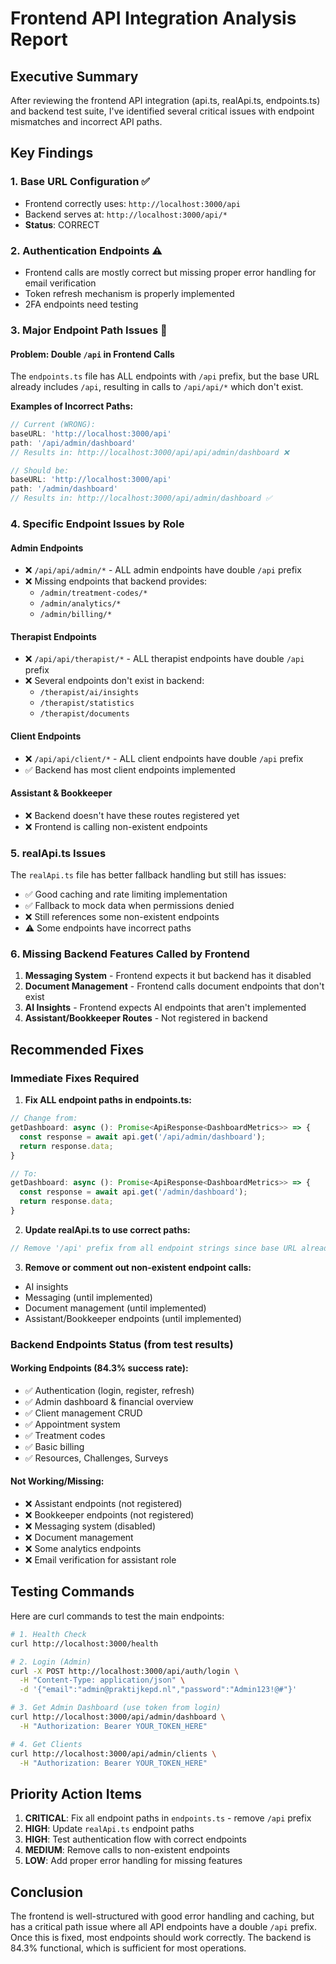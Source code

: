 # Frontend API Integration Analysis Report

## Executive Summary

After reviewing the frontend API integration (api.ts, realApi.ts, endpoints.ts) and backend test suite, I've identified several critical issues with endpoint mismatches and incorrect API paths.

## Key Findings

### 1. Base URL Configuration ✅
- Frontend correctly uses: `http://localhost:3000/api`
- Backend serves at: `http://localhost:3000/api/*`
- **Status**: CORRECT

### 2. Authentication Endpoints ⚠️
- Frontend calls are mostly correct but missing proper error handling for email verification
- Token refresh mechanism is properly implemented
- 2FA endpoints need testing

### 3. Major Endpoint Path Issues 🚨

#### Problem: Double `/api` in Frontend Calls
The `endpoints.ts` file has ALL endpoints with `/api` prefix, but the base URL already includes `/api`, resulting in calls to `/api/api/*` which don't exist.

**Examples of Incorrect Paths:**
```javascript
// Current (WRONG):
baseURL: 'http://localhost:3000/api'
path: '/api/admin/dashboard'
// Results in: http://localhost:3000/api/api/admin/dashboard ❌

// Should be:
baseURL: 'http://localhost:3000/api'
path: '/admin/dashboard'
// Results in: http://localhost:3000/api/admin/dashboard ✅
```

### 4. Specific Endpoint Issues by Role

#### Admin Endpoints
- ❌ `/api/api/admin/*` - ALL admin endpoints have double `/api` prefix
- ❌ Missing endpoints that backend provides:
  - `/admin/treatment-codes/*`
  - `/admin/analytics/*`
  - `/admin/billing/*`

#### Therapist Endpoints  
- ❌ `/api/api/therapist/*` - ALL therapist endpoints have double `/api` prefix
- ❌ Several endpoints don't exist in backend:
  - `/therapist/ai/insights`
  - `/therapist/statistics`
  - `/therapist/documents`

#### Client Endpoints
- ❌ `/api/api/client/*` - ALL client endpoints have double `/api` prefix
- ✅ Backend has most client endpoints implemented

#### Assistant & Bookkeeper
- ❌ Backend doesn't have these routes registered yet
- ❌ Frontend is calling non-existent endpoints

### 5. realApi.ts Issues

The `realApi.ts` file has better fallback handling but still has issues:
- ✅ Good caching and rate limiting implementation
- ✅ Fallback to mock data when permissions denied
- ❌ Still references some non-existent endpoints
- ⚠️ Some endpoints have incorrect paths

### 6. Missing Backend Features Called by Frontend

1. **Messaging System** - Frontend expects it but backend has it disabled
2. **Document Management** - Frontend calls document endpoints that don't exist
3. **AI Insights** - Frontend expects AI endpoints that aren't implemented
4. **Assistant/Bookkeeper Routes** - Not registered in backend

## Recommended Fixes

### Immediate Fixes Required

1. **Fix ALL endpoint paths in endpoints.ts:**
```javascript
// Change from:
getDashboard: async (): Promise<ApiResponse<DashboardMetrics>> => {
  const response = await api.get('/api/admin/dashboard');
  return response.data;
}

// To:
getDashboard: async (): Promise<ApiResponse<DashboardMetrics>> => {
  const response = await api.get('/admin/dashboard');
  return response.data;
}
```

2. **Update realApi.ts to use correct paths:**
```javascript
// Remove '/api' prefix from all endpoint strings since base URL already has it
```

3. **Remove or comment out non-existent endpoint calls:**
- AI insights
- Messaging (until implemented)
- Document management (until implemented)
- Assistant/Bookkeeper endpoints (until implemented)

### Backend Endpoints Status (from test results)

#### Working Endpoints (84.3% success rate):
- ✅ Authentication (login, register, refresh)
- ✅ Admin dashboard & financial overview
- ✅ Client management CRUD
- ✅ Appointment system
- ✅ Treatment codes
- ✅ Basic billing
- ✅ Resources, Challenges, Surveys

#### Not Working/Missing:
- ❌ Assistant endpoints (not registered)
- ❌ Bookkeeper endpoints (not registered)
- ❌ Messaging system (disabled)
- ❌ Document management
- ❌ Some analytics endpoints
- ❌ Email verification for assistant role

## Testing Commands

Here are curl commands to test the main endpoints:

```bash
# 1. Health Check
curl http://localhost:3000/health

# 2. Login (Admin)
curl -X POST http://localhost:3000/api/auth/login \
  -H "Content-Type: application/json" \
  -d '{"email":"admin@praktijkepd.nl","password":"Admin123!@#"}'

# 3. Get Admin Dashboard (use token from login)
curl http://localhost:3000/api/admin/dashboard \
  -H "Authorization: Bearer YOUR_TOKEN_HERE"

# 4. Get Clients
curl http://localhost:3000/api/admin/clients \
  -H "Authorization: Bearer YOUR_TOKEN_HERE"
```

## Priority Action Items

1. **CRITICAL**: Fix all endpoint paths in `endpoints.ts` - remove `/api` prefix
2. **HIGH**: Update `realApi.ts` endpoint paths
3. **HIGH**: Test authentication flow with correct endpoints
4. **MEDIUM**: Remove calls to non-existent endpoints
5. **LOW**: Add proper error handling for missing features

## Conclusion

The frontend is well-structured with good error handling and caching, but has a critical path issue where all API endpoints have a double `/api` prefix. Once this is fixed, most endpoints should work correctly. The backend is 84.3% functional, which is sufficient for most operations.
